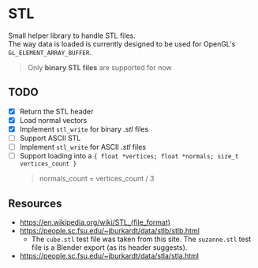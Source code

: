# STL

Small helper library to handle STL files.  
The way data is loaded is currently designed to be used for OpenGL's `GL_ELEMENT_ARRAY_BUFFER`.

> Only **binary STL files** are supported for now

## TODO

- [x] Return the STL header
- [x] Load normal vectors
- [x] Implement `stl_write` for binary _.stl_ files
- [ ] Support ASCII STL
- [ ] Implement `stl_write` for ASCII _.stl_ files
- [ ] Support loading into a `{ float *vertices; float *normals; size_t vertices_count }`
  > normals_count = vertices_count / 3

## Resources

- https://en.wikipedia.org/wiki/STL_(file_format)
- https://people.sc.fsu.edu/~jburkardt/data/stlb/stlb.html
  - The `cube.stl` test file was taken from this site. The `suzanne.stl` test file is a Blender export (as its header suggests).
- https://people.sc.fsu.edu/~jburkardt/data/stla/stla.html
